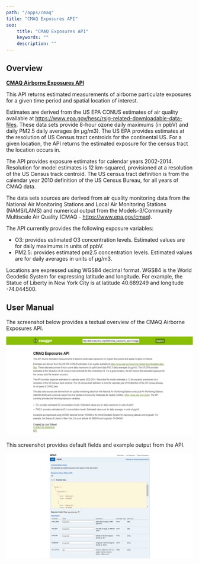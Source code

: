```yaml
---
path: "/apps/cmaq"
title: "CMAQ Exposures API"
seo:
    title: "CMAQ Exposures API"
    keywords: ""
    description: ""
---
```


## Overview

[**CMAQ Airborne Exposures API**](http://bdt-cmaq.renci.org:8080/cmaq_exposures_api/v1/ui/#!/default/get_values)

This API returns estimated measurements of airborne particulate exposures for a given time period and spatial location of interest.

Estimates are derived from the US EPA CONUS estimates of air quality available at https://www.epa.gov/hesc/rsig-related-downloadable-data-files. These data sets provide 8-hour ozone daily maximums (in ppbV) and daily PM2.5 daily averages (in µg/m3). The US EPA provides estimates at the resolution of US Census tract centroids for the continental US. For a given location, the API returns the estimated exposure for the census tract the location occurs in.

The API provides exposure estimates for calendar years 2002-2014. Resolution for model estimates is 12 km-squared, provisioned at a resolution of the US Census track centroid. The US census tract definition is from the calendar year 2010 definition of the US Census Bureau, for all years of CMAQ data.

The data sets sources are derived from air quality monitoring data from the National Air Monitoring Stations and Local Air Monitoring Stations (NAMS/LAMS) and numerical output from the Models-3/Community Multiscale Air Quality (CMAQ - https://www.epa.gov/cmaq).

The API currently provides the following exposure variables:

- O3: provides estimated O3 concentration levels. Estimated values are for daily maximums in units of ppbV.
- PM2.5: provides estimated pm2.5 concentration levels. Estimated values are for daily averages in units of µg/m3.

Locations are expressed using WGS84 decimal format. WGS84 is the World Geodetic System for expressing latitude and longitude. For example, the Statue of Liberty in New York City is at latitude 40.689249 and longitude -74.044500.

## User Manual

The screenshot below provides a textual overview of the CMAQ Airborne Exposures API.

![CMAQ_API](CMAQ_API.png)

This screenshot provides default fields and example output from the API.

![CMAQ_API_DefaultFields](CMAQ_API_DefaultFields.png)
